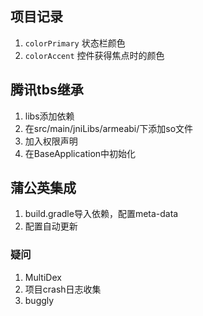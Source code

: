 ## 项目记录
1. `colorPrimary` 状态栏颜色
2. `colorAccent` 控件获得焦点时的颜色

## 腾讯tbs继承
1. libs添加依赖
2. 在src/main/jniLibs/armeabi/下添加so文件
3. 加入权限声明
4. 在BaseApplication中初始化

## 蒲公英集成
1. build.gradle导入依赖，配置meta-data
2. 配置自动更新

### 疑问
1. MultiDex
2. 项目crash日志收集
3. buggly